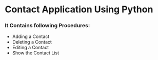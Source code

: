 # Contact Application Using Python
### It Contains following Procedures:
- Adding a Contact
- Deleting a Contact
- Editing a Contact
- Show the Contact List